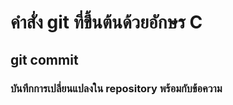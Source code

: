 # คำสั่ง git ที่ขึ้นต้นด้วยอักษร C

## git commit

###  บันทึกการเปลี่ยนแปลงใน repository พร้อมกับข้อความ
